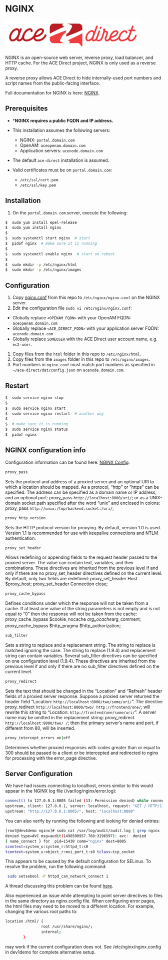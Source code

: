 # NGINX

![AD](images/adsmall.png)

NGINX is an open-source web server, reverse proxy, load balancer, and HTTP cache. For the ACE Direct project, NGINX is only used as a reverse proxy.

A reverse proxy allows ACE Direct to hide internally-used port numbers and script names from the public-facing interface.

Full documentation for NGINX is here: [NGINX](https://www.nginx.com).

## Prerequisites

* ***NGINX requires a public FQDN and IP address.**
* This installation assumes the following servers:

  * NGINX: `portal.domain.com`
  * OpenAM: `aceopenam.domain.com`
  * Application servers: `acenode.domain.com`

* The default `ace-direct` installation is assumed.
* Valid certificates must be on `portal.domain.com`:

  * `/etc/ssl/cert.pem`
  * `/etc/ssl/key.pem`

## Installation

1. On the `portal.domain.com` server, execute the following:

  ```bash
  $  sudo yum install epel-release
  $  sudo yum install nginx
  $
  $  sudo systemctl start nginx  # start
  $  pidof nginx  # make sure it is running
  $
  $  sudo systemctl enable nginx  # start on reboot
  $
  $  sudo mkdir -p /etc/nginx/html
  $  sudo mkdir -p /etc/nginx/images
  ```

## Configuration

1. Copy [nginx.conf](nginx.conf) from this repo to `/etc/nginx/nginx.conf` on the NGINX server.
1. Edit the configuration file `sudo vi /etc/nginx/nginx.conf`:

* Globally replace `<OPENAM_FQDN>` with your OpenAM FQDN: `aceopenam.domain.com`
* Globally replace `<ACE_DIRECT_FQDN>` with your application server FQDN: `acenode.domain.com`
* Globally replace `SOMEUSER` with the ACE Direct user account name, e.g. `ec2-user`.

1. Copy files from the `html` folder in this repo to `/etc/nginx/html`.
1. Copy files from the `images` folder in this repo to `/etc/nginx/images`.
1. Port numbers in `nginx.conf` must match port numbers as specified in `~/ace-direct/dat/config.json` on `acenode.domain.com`.

## Restart

```bash
$  sudo service nginx stop
$
$  sudo service nginx start
$  sudo service nginx restart  # another way
$
$  # make sure it is running
$  sudo service nginx status
$  pidof nginx
```

## NGINX configuration info

Configuration information can be found here: [NGINX Config](http://nginx.org/en/docs/http/ngx_http_proxy_module.html).

```bash
proxy_pass
```

Sets the protocol and address of a proxied server and an optional URI to which
a location should be mapped. As a protocol, “http” or “https” can be specified.
The address can be specified as a domain name or IP address, and an optional
port:
proxy_pass `http://localhost:8000/uri/`;
or as a UNIX-domain socket path specified after the word “unix” and enclosed
in colons:
proxy_pass `http://unix:/tmp/backend.socket:/uri/`;

```bash
proxy_http_version
```

Sets the HTTP protocol version for proxying. By default, version 1.0 is used.
Version 1.1 is recommended for use with keepalive connections and NTLM
authentication.

```bash
proxy_set_header
```

Allows redefining or appending fields to the request header passed to the
proxied server. The value can contain text, variables, and their combinations.
These directives are inherited from the previous level if and only if there are no proxy_set_header directives defined on the current level. By default, only
two fields are redefined:
proxy_set_header Host       $proxy_host;
proxy_set_header Connection close;

```bash
proxy_cache_bypass
```

Defines conditions under which the response will not be taken from a cache. If
at least one value of the string parameters is not empty and is not equal to
“0” then the response will not be taken from the cache:
proxy_cache_bypass $cookie_nocache $arg_nocache$arg_comment;
proxy_cache_bypass $http_pragma    $http_authorization;

```bash
sub_filter
```

Sets a string to replace and a replacement string. The string to replace is
matched ignoring the case. The string to replace (1.9.4) and replacement string
can contain variables. Several sub_filter directives can be specified on one
configuration level (1.9.4). These directives are inherited from the previous
level if and only if there are no sub_filter directives defined on the current
level.

```bash
proxy_redirect
```

Sets the text that should be changed in the “Location” and “Refresh” header
fields of a proxied server response. Suppose a proxied server returned the
header field “Location: `http://localhost:8000/two/some/uri/`”. The directive
proxy_redirect `http://localhost:8000/two/ http://frontend/one/`;
will rewrite this string to “Location: `http://frontend/one/some/uri/`”.
A server name may be omitted in the replacement string:
proxy_redirect `http://localhost:8000/two/ /`;
then the primary server’s name and port, if different from 80, will be inserted.

```bash
proxy_intercept_errors on|off
```

Determines whether proxied responses with codes greater than or equal to 300 should be passed to a client or be intercepted and redirected to nginx for processing with the error_page directive.

## Server Configuration

We have had issues connecting to localhost, errors similar to this would
appear in the NGINX log file (/var/log/nginx/error.log):

```bash
connect() to 127.0.0.1:8005 failed (13: Permission denied) while connecting to
upstream, client: 127.0.0.1, server: localhost, request: "GET / HTTP/1.1",
upstream: "http://127.0.0.1:8005/", host: "localhost:8080"
```

 You can also verify by running the following and looking for denied entries:

```bash
[root@dev4demo nginx]# sudo cat /var/log/audit/audit.log | grep nginx | grep
denied type=AVC msg=audit(1498500957.788:3296597): avc:  denied  
{ name_connect } for  pid=15430 comm="nginx" dest=8005
scontext=system_u:system_r:httpd_t:s0
tcontext=system_u:object_r:mxi_port_t:s0 tclass=tcp_socket
```

 This appears to be caused by the default configuration for SELinux. To
 resolve the problem, run the following command:

```bash
 sudo setsebool -P httpd_can_network_connect 1  
```

 A thread discussing this problem can be found [here](http://stackoverflow.com/questions/23948528/13-permission-denied-while-connecting-to-upstreamnginx?rq=1).

Also experienced an issue while attempting to point server directives to files in the same directory as nginx.config file. When configuring error pages, the html files may need to be moved to a different location. For example, changing the various root paths to:

```bash
location /html/ {
                root /usr/share/nginx/;
                internal;
        }
```

may work if the current configuration does not. See /etc/nginx/nginx.config in dev1demo for complete alternative setup.
